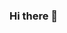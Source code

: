 ### Hi there 👋

<!--
**skmdab/skmdab** is a ✨ _special_ ✨ repository because its `README.md` (this file) appears on your GitHub profile.

.:ansible: :kubernetes: :docker: :git: :redhat: :nginx: :jenkins: :windows: :aws~1: :debian: : :linux: 👍 ⁠💼jobs 
